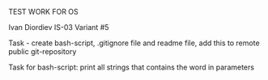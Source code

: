 TEST WORK FOR OS

Ivan Diordiev IS-03
Variant #5

Task - create bash-script, .gitignore file and readme file, add this to remote public git-repository

Task for bash-script: print all strings that contains the word in parameters
